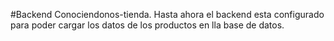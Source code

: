 #Backend Conociendonos-tienda. 
Hasta ahora el backend esta configurado para poder cargar los datos de los productos en lla base de datos.
